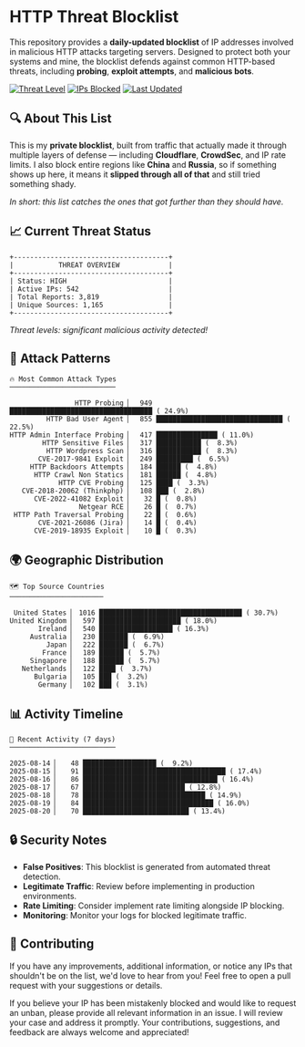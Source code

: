 # HTTP Threat Blocklist

This repository provides a **daily-updated blocklist** of IP addresses involved in malicious HTTP attacks targeting servers. Designed to protect both your systems and mine, the blocklist defends against common HTTP-based threats, including **probing**, **exploit attempts**, and **malicious bots**.

[![Threat Level](https://img.shields.io/badge/Threat%20Level-HIGH-red)](.)
[![IPs Blocked](https://img.shields.io/badge/IPs%20Blocked-542-blue)](.)
[![Last Updated](https://img.shields.io/badge/Updated-2025--08--21-brightgreen)](.)

## 🔍 About This List

This is my **private blocklist**, built from traffic that actually made it through multiple layers of defense — including **Cloudflare**, **CrowdSec**, and IP rate limits. I also block entire regions like **China** and **Russia**, so if something shows up here, it means it **slipped through all of that** and still tried something shady.

*In short: this list catches the ones that got further than they should have.*

## 📈 Current Threat Status

```
+--------------------------------------+
|           THREAT OVERVIEW            |
+--------------------------------------+
| Status: HIGH                         |
| Active IPs: 542                      |
| Total Reports: 3,819                 |
| Unique Sources: 1,165                |
+--------------------------------------+
```

*Threat levels: significant malicious activity detected!*

## 🎯 Attack Patterns

```
🔥 Most Common Attack Types
──────────────────────────

                HTTP Probing ▏  949 ███████████████████████████████████ ( 24.9%)
         HTTP Bad User Agent ▏  855 ███████████████████████████████ ( 22.5%)
HTTP Admin Interface Probing ▏  417 ███████████████ ( 11.0%)
        HTTP Sensitive Files ▏  317 ███████████ (  8.3%)
         HTTP Wordpress Scan ▏  316 ███████████ (  8.3%)
       CVE-2017-9841 Exploit ▏  249 █████████ (  6.5%)
     HTTP Backdoors Attempts ▏  184 ██████ (  4.8%)
      HTTP Crawl Non Statics ▏  181 ██████ (  4.8%)
            HTTP CVE Probing ▏  125 ████ (  3.3%)
   CVE-2018-20062 (Thinkphp) ▏  108 ███ (  2.8%)
      CVE-2022-41082 Exploit ▏   32 █ (  0.8%)
                 Netgear RCE ▏   26 █ (  0.7%)
 HTTP Path Traversal Probing ▏   22 █ (  0.6%)
       CVE-2021-26086 (Jira) ▏   14 █ (  0.4%)
      CVE-2019-18935 Exploit ▏   10 █ (  0.3%)
```

## 🌍 Geographic Distribution

```
🗺️ Top Source Countries
───────────────────────

 United States ▏ 1016 ███████████████████████████████████ ( 30.7%)
United Kingdom ▏  597 ████████████████████ ( 18.0%)
       Ireland ▏  540 ██████████████████ ( 16.3%)
     Australia ▏  230 ███████ (  6.9%)
         Japan ▏  222 ███████ (  6.7%)
        France ▏  189 ██████ (  5.7%)
     Singapore ▏  188 ██████ (  5.7%)
   Netherlands ▏  122 ████ (  3.7%)
      Bulgaria ▏  105 ███ (  3.2%)
       Germany ▏  102 ███ (  3.1%)
```

## 📊 Activity Timeline

```
📅 Recent Activity (7 days)
──────────────────────────

2025-08-14 ▏   48 ██████████████████ (  9.2%)
2025-08-15 ▏   91 ███████████████████████████████████ ( 17.4%)
2025-08-16 ▏   86 █████████████████████████████████ ( 16.4%)
2025-08-17 ▏   67 █████████████████████████ ( 12.8%)
2025-08-18 ▏   78 ██████████████████████████████ ( 14.9%)
2025-08-19 ▏   84 ████████████████████████████████ ( 16.0%)
2025-08-20 ▏   70 ██████████████████████████ ( 13.4%)
```

## 🔒 Security Notes

- **False Positives**: This blocklist is generated from automated threat detection.
- **Legitimate Traffic**: Review before implementing in production environments.
- **Rate Limiting**: Consider implement rate limiting alongside IP blocking.
- **Monitoring**: Monitor your logs for blocked legitimate traffic.

## 🤝 Contributing

If you have any improvements, additional information, or notice any IPs that shouldn't be on the list, we'd love to hear from you! Feel free to open a pull request with your suggestions or details.

If you believe your IP has been mistakenly blocked and would like to request an unban, please provide all relevant information in an issue. I will review your case and address it promptly. Your contributions, suggestions, and feedback are always welcome and appreciated!